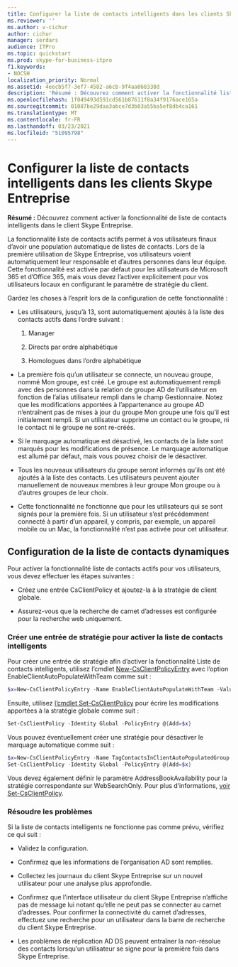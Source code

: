 ```yaml
---
title: Configurer la liste de contacts intelligents dans les clients Skype Entreprise
ms.reviewer: ''
ms.author: v-cichur
author: cichur
manager: serdars
audience: ITPro
ms.topic: quickstart
ms.prod: skype-for-business-itpro
f1.keywords:
- NOCSH
localization_priority: Normal
ms.assetid: 4eecb5f7-3ef7-4582-a6cb-9f4aa068338d
description: 'Résumé : Découvrez comment activer la fonctionnalité liste de contacts intelligents dans le client Skype Entreprise.'
ms.openlocfilehash: 1f049493d591cd561b87611f8a34f9176ace165a
ms.sourcegitcommit: 01087be29daa3abce7d3b03a55ba5ef8db4ca161
ms.translationtype: MT
ms.contentlocale: fr-FR
ms.lasthandoff: 03/23/2021
ms.locfileid: "51095798"
---
```

# <a name="configure-smart-contacts-list-in-skype-for-business-clients"></a>Configurer la liste de contacts intelligents dans les clients Skype Entreprise

**Résumé :** Découvrez comment activer la fonctionnalité de liste de contacts intelligents dans le client Skype Entreprise.

La fonctionnalité liste de contacts actifs permet à vos utilisateurs finaux d’avoir une population automatique de listes de contacts. Lors de la première utilisation de Skype Entreprise, vos utilisateurs voient automatiquement leur responsable et d’autres personnes dans leur équipe. Cette fonctionnalité est activée par défaut pour les utilisateurs de Microsoft 365 et d’Office 365, mais vous devez l’activer explicitement pour vos utilisateurs locaux en configurant le paramètre de stratégie du client.

Gardez les choses à l’esprit lors de la configuration de cette fonctionnalité :

- Les utilisateurs, jusqu’à 13, sont automatiquement ajoutés à la liste des contacts actifs dans l’ordre suivant :

  1. Manager

  2. Directs par ordre alphabétique

  3. Homologues dans l’ordre alphabétique

- La première fois qu’un utilisateur se connecte, un nouveau groupe, nommé Mon groupe, est créé. Le groupe est automatiquement rempli avec des personnes dans la relation de groupe AD de l’utilisateur en fonction de l’alias utilisateur rempli dans le champ Gestionnaire. Notez que les modifications apportées à l’appartenance au groupe AD n’entraînent pas de mises à jour du groupe Mon groupe une fois qu’il est initialement rempli. Si un utilisateur supprime un contact ou le groupe, ni le contact ni le groupe ne sont re-créés. 

- Si le marquage automatique est désactivé, les contacts de la liste sont marqués pour les modifications de présence. Le marquage automatique est allumé par défaut, mais vous pouvez choisir de le désactiver. 

- Tous les nouveaux utilisateurs du groupe seront informés qu’ils ont été ajoutés à la liste des contacts. Les utilisateurs peuvent ajouter manuellement de nouveaux membres à leur groupe Mon groupe ou à d’autres groupes de leur choix.

- Cette fonctionnalité ne fonctionne que pour les utilisateurs qui se sont signés pour la première fois. Si un utilisateur s’est précédemment connecté à partir d’un appareil, y compris, par exemple, un appareil mobile ou un Mac, la fonctionnalité n’est pas activée pour cet utilisateur.

## <a name="configure-smart-contacts-list"></a>Configuration de la liste de contacts dynamiques

Pour activer la fonctionnalité liste de contacts actifs pour vos utilisateurs, vous devez effectuer les étapes suivantes : 

- Créez une entrée CsClientPolicy et ajoutez-la à la stratégie de client globale. 

- Assurez-vous que la recherche de carnet d’adresses est configurée pour la recherche web uniquement.

### <a name="create-a-policy-entry-to-enable-smart-contacts-list"></a>Créer une entrée de stratégie pour activer la liste de contacts intelligents

Pour créer une entrée de stratégie afin d’activer la fonctionnalité Liste de contacts intelligents, utilisez l’cmdlet [New-CsClientPolicyEntry](/powershell/module/skype/new-csclientpolicyentry?view=skype-ps) avec l’option EnableClientAutoPopulateWithTeam comme suit :

```powershell
$x=New-CsClientPolicyEntry -Name EnableClientAutoPopulateWithTeam -Value $True
```

Ensuite, utilisez [l’cmdlet Set-CsClientPolicy](/powershell/module/skype/set-csclientpolicy?view=skype-ps) pour écrire les modifications apportées à la stratégie globale comme suit :

```powershell
Set-CsClientPolicy -Identity Global -PolicyEntry @{Add=$x}
```

Vous pouvez éventuellement créer une stratégie pour désactiver le marquage automatique comme suit :

```powershell
$x=New-CsClientPolicyEntry -Name TagContactsInClientAutoPopulatedGroup -Value $False
Set-CsClientPolicy -Identity Global -PolicyEntry @{Add=$x}
```

Vous devez également définir le paramètre AddressBookAvailability pour la stratégie correspondante sur WebSearchOnly. Pour plus d’informations, [voir Set-CsClientPolicy](/powershell/module/skype/set-csclientpolicy?view=skype-ps). 

### <a name="troubleshoot"></a>Résoudre les problèmes

Si la liste de contacts intelligents ne fonctionne pas comme prévu, vérifiez ce qui suit :

- Validez la configuration. 

- Confirmez que les informations de l’organisation AD sont remplies.

- Collectez les journaux du client Skype Entreprise sur un nouvel utilisateur pour une analyse plus approfondie.

- Confirmez que l’interface utilisateur du client Skype Entreprise n’affiche pas de message lui notant qu’elle ne peut pas se connecter au carnet d’adresses. Pour confirmer la connectivité du carnet d’adresses, effectuez une recherche pour un utilisateur dans la barre de recherche du client Skype Entreprise.

- Les problèmes de réplication AD DS peuvent entraîner la non-résolue des contacts lorsqu’un utilisateur se signe pour la première fois dans Skype Entreprise.